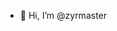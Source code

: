 - 👋 Hi, I’m @zyrmaster

<!---
zyrmaster/zyrmaster is a ✨ special ✨ repository because its `README.md` (this file) appears on your GitHub profile.
You can click the Preview link to take a look at your changes.
--->
